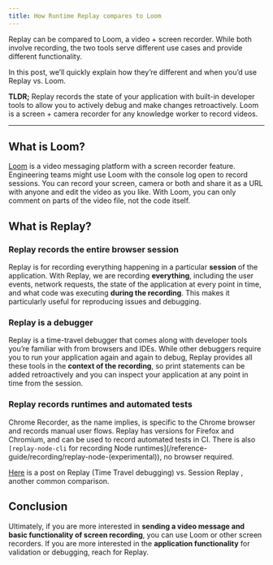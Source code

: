 ```yaml
---
title: How Runtime Replay compares to Loom
---
```


Replay can be compared to Loom, a video + screen recorder. While both involve recording, the two tools serve different use cases and provide different functionality.

In this post, we’ll quickly explain how they’re different and when you’d use Replay vs. Loom.

**TLDR;** Replay records the state of your application with built-in developer tools to allow you to actively debug and make changes retroactively. Loom is a screen + camera recorder for any knowledge worker to record videos.

---

## What is Loom?

[Loom](https://www.loom.com/?utm_term=loom_e&utm_campaign=US_GS_Brand_Phrase_Exact&utm_source=adwords&utm_medium=ppc&utm_content=&hsa_acc=4481576800&hsa_cam=15507659439&hsa_grp=134743398910&hsa_ad=567960631368&hsa_src=g&hsa_tgt=kwd-41804546&hsa_kw=loom&hsa_mt=e&hsa_net=adwords&hsa_ver=3&gclid=Cj0KCQjwxtSSBhDYARIsAEn0thQ0eh6WdPgvXGUqVoyiZZp49vNXLeVXNFvJg62OLnyvMGaOi_T2Q3MaArkpEALw_wcB) is a video messaging platform with a screen recorder feature. Engineering teams might use Loom with the console log open to record sessions. You can record your screen, camera or both and share it as a URL with anyone and edit the video as you like. With Loom, you can only comment on parts of the video file, not the code itself.

## What is Replay?

### Replay records the entire browser session

Replay is for recording everything happening in a particular **session** of the application. With Replay, we are recording **everything**, including the user events, network requests, the state of the application at every point in time, and what code was executing **during the recording**. This makes it particularly useful for reproducing issues and debugging.

### Replay is a debugger

Replay is a time-travel debugger that comes along with developer tools you’re familiar with from browsers and IDEs. While other debuggers require you to run your application again and again to debug, Replay provides all these tools in the **context of the recording**, so print statements can be added retroactively and you can inspect your application at any point in time from the session.

### Replay records runtimes and automated tests

Chrome Recorder, as the name implies, is specific to the Chrome browser and records manual user flows. Replay has versions for Firefox and Chromium, and can be used to record automated tests in CI. There is also `[replay-node-cli` for recording Node runtimes]\(/reference-guide/recording/replay-node-(experimental)), no browser required.

[Here](https://medium.com/replay-io/session-replay-vs-time-travel-debugging-14a1357e2fc3) is a post on Replay (Time Travel debugging) vs. Session Replay , another common comparison.

## Conclusion

Ultimately, if you are more interested in **sending a video message and basic functionality of screen recording**, you can use Loom or other screen recorders. If you are more interested in the **application functionality** for validation or debugging, reach for Replay.
